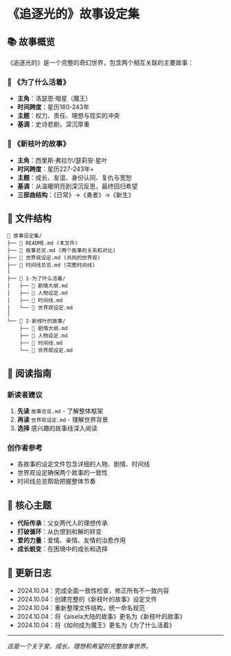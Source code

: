 # 《追逐光的》故事设定集

## 📚 故事概览

《追逐光的》是一个完整的奇幻世界，包含两个相互关联的主要故事：

### 🌙 《为了什么活着》
- **主角**：洛瑟恩·暗星（魔王）
- **时间跨度**：星历180-243年
- **主题**：权力、责任、理想与现实的冲突
- **基调**：史诗悲剧，深沉厚重

### 🌱 《新枝叶的故事》
- **主角**：西里斯·弗拉尔/瑟莉安·星叶
- **时间跨度**：星历227-243年+
- **主题**：成长、友谊、身份认同、复仇与宽恕
- **基调**：从温暖明亮到深沉反思，最终回归希望
- **三部曲结构**：《日常》→《勇者》→《新生》

## 📁 文件结构

```
📂 故事设定集/
├── 📄 README.md (本文件)
├── 📄 故事总览.md (两个故事的关系和对比)
├── 📄 世界观设定.md (共同的世界观)
├── 📄 时间线总览.md (完整时间线)
│
├── 📂 1-为了什么活着/
│   ├── 📄 剧情大纲.md
│   ├── 📄 人物设定.md
│   ├── 📄 时间线.md
│   └── 📄 世界观设定.md
│
└── 📂 2-新枝叶的故事/
    ├── 📄 剧情大纲.md
    ├── 📄 人物设定.md
    ├── 📄 时间线.md
    └── 📄 世界观设定.md
```

## 🎯 阅读指南

### 新读者建议
1. **先读** `故事总览.md` - 了解整体框架
2. **再读** `世界观设定.md` - 理解世界背景
3. **选择** 感兴趣的故事线深入阅读

### 创作者参考
- 各故事的设定文件包含详细的人物、剧情、时间线
- 世界观设定确保两个故事的一致性
- 时间线总览帮助把握整体节奏

## 🌟 核心主题

- **代际传承**：父女两代人的理想传承
- **打破循环**：从仇恨到和解的转变
- **爱的力量**：爱情、亲情、友情的治愈作用
- **成长蜕变**：在困境中的成长和选择

## 📖 更新日志

- 2024.10.04：完成全面一致性检查，修正所有不一致内容
- 2024.10.04：创建完整的《新枝叶的故事》设定文件
- 2024.10.04：重新整理文件结构，统一命名规范
- 2024.10.04：将《aisela大陆的故事》更名为《新枝叶的故事》
- 2024.10.04：将《如何成为魔王》更名为《为了什么活着》

---

*这是一个关于爱、成长、理想和希望的完整故事世界。*
